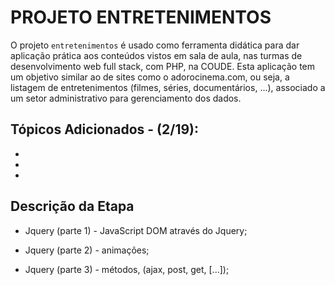 # PROJETO ENTRETENIMENTOS
O projeto `entretenimentos` é usado como ferramenta didática para dar aplicação prática aos conteúdos vistos em sala de aula, nas turmas de desenvolvimento web full stack, com PHP, na COUDE. Esta aplicação tem um objetivo similar ao de sites como o adorocinema.com, ou seja, a listagem de entretenimentos (filmes, séries, documentários, ...), associado a um setor administrativo para gerenciamento dos dados.

## Tópicos Adicionados - (2/19):
* 
* 
* 

## Descrição da Etapa
* Jquery (parte 1) - JavaScript DOM através do Jquery;
* Jquery (parte 2) - animações;

* Jquery (parte 3) - métodos, (ajax, post, get, [...]);
